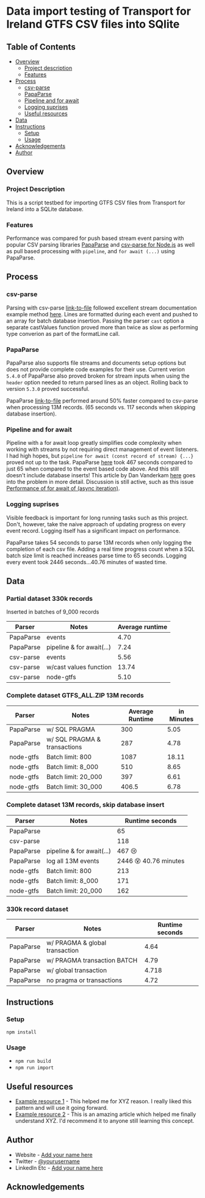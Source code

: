 # Data import testing of Transport for Ireland GTFS CSV files into SQlite

## Table of Contents

- [Overview](#overview)
  - [Project description](#project-description)
  - [Features](#features)
- [Process](#process)
  - [csv-parse](#csv-parse)
  - [PapaParse](#papaparse)
  - [Pipeline and for await](#pipeline-and-for-await)
  - [Logging suprises](#logging-suprises)
  - [Useful resources](#useful-resources)
- [Data](#data)
- [Instructions](#instructions)
  - [Setup](#setup)
  - [Usage](#usage)
- [Acknowledgements](#acknowledgements)
- [Author](#Author)

## Overview

### Project Description

This is a script testbed for importing GTFS CSV files from Transport for Ireland into a SQLite database.

### Features

Performance was compared for push based stream event parsing with popular CSV parsing libraries [PapaParse](https://www.papaparse.com) and [csv-parse for Node.js](https://csv.js.org/parse/) as well as pull based processing with `pipeline`, and `for await (...)` using PapaParse.

## Process

### csv-parse

Parsing with csv-parse [link-to-file](importFileCsvEvents.ts) followed excellent stream documentation example method [here](https://csv.js.org/parse/api/stream/). Lines are formatted during each event and pushed to an array for batch database insertion. Passing the parser `cast` option a separate castValues function proved more than twice as slow as performing type converion as part of the formatLine call.

### PapaParse

PapaParse also supports file streams and documents setup options but does not provide complete code examples for their use. Current verion `5.4.0` of PapaParse also proved broken for stream inputs when using the `header` option needed to return parsed lines as an object. Rolling back to version `5.3.0` proved successful.

PapaParse [link-to-file](importFile.ts) performed around 50% faster compared to csv-parse when processing 13M records. (65 seconds vs. 117 seconds when skipping database insertion).

### Pipeline and for await

Pipeline with a for await loop greatly simplifies code complexity when working with streams by not requiring direct management of event listeners. I had high hopes, but `pipeline` `for await (const record of stream) {...}` proved not up to the task. PapaParse [here](importPipeline.ts) took 467 seconds compared to just 65 when compared to the event based code above. And this still doesn't include database inserts! This article by Dan Vanderkam [here](https://medium.com/netscape/async-iterators-these-promises-are-killing-my-performance-4767df03d85b) goes into the problem in more detail. Discussion is still active, such as this issue [Performance of for await of (async iteration)](https://github.com/nodejs/node/issues/31979).

### Logging suprises

Visible feedback is important for long running tasks such as this project. Don't, however, take the naive approach of updating progress on every event record. Logging itself has a significant impact on performance.

PapaParse takes 54 seconds to parse 13M records when only logging the completion of each csv file. Adding a real time progress count when a SQL batch size limit is reached increases parse time to 65 seconds. Logging every event took 2446 seconds...40.76 minutes of wasted time.

## Data

### Partial dataset 330k records

Inserted in batches of 9_000 records

| **Parser** | **Notes**                 | **Average runtime** |
| ---------- | ------------------------- | ------------------- |
| PapaParse  | events                    | 4.70                |
| PapaParse  | pipeline & for await(...) | 7.24                |
| csv-parse  | events                    | 5.56                |
| csv-parse  | w/cast values function    | 13.74               |
| csv-parse  | node-gtfs                 | 5.10                |

<!-- - PapaParse events - 4.61, 4.92, 4.58
- PapaParse pipeline - 13.36, 13.47
- csv-parse events - 5.61, 5.58, 5.5
- csv-parse w/cast values function - 13.74
- node-gtfs version of csv-parse events - 5.15, 5.10, 5.06 -->

### Complete dataset GTFS_ALL.ZIP 13M records

| **Parser** | **Notes**                    | **Average Runtime** | **in Minutes** |
| ---------- | ---------------------------- | ------------------- | -------------- |
| PapaParse  | w/ SQL PRAGMA                | 300                 | 5.05           |
| PapaParse  | w/ SQL PRAGMA & transactions | 287                 | 4.78           |
| node-gtfs  | Batch limit: 800             | 1087                | 18.11          |
| node-gtfs  | Batch limit: 8_000           | 510                 | 8.65           |
| node-gtfs  | Batch limit: 20_000          | 397                 | 6.61           |
| node-gtfs  | Batch limit: 30_000          | 406.5               | 6.78           |

<!-- - PapaParse w/ pragma - 296.86, 302.57 seconds ( 5.05 minutes )
- PapaParse wrap w/ pragma & transactions - 277.438, 297.76 seconds
- node-gtfs insert at 800 record default - 1087.14 seconds ( 18.11 minutes )
- node-gtfs insert at 8_000 records - 519.09 seconds, 501 ( 8.65 minutes )
- node-gtfs insert at 20_000 records - 382.40 seconds, 411 ( 6.37 minutes )
- node-gtfs insert at 30_000 records - 402 seconds, 411 ( 6.37 minutes ) -->

### Complete dataset 13M records, skip database insert

| **Parser** | **Notes**                 | **Runtime seconds**             |
| ---------- | ------------------------- | ------------------------------- |
| PapaParse  |                           | 65                              |
| csv-parse  |                           | 118                             |
| PapaParse  | pipeline & for await(...) | 467 :cry:                       |
| PapaParse  | log all 13M events        | 2446 :dizzy_face: 40.76 minutes |
| node-gtfs  | Batch limit: 800          | 213                             |
| node-gtfs  | Batch limit: 8_000        | 171                             |
| node-gtfs  | Batch limit: 20_000       | 162                             |

<!-- - PapaParse - 65.447 seconds
- csv-parse - 117.69 seconds
- PapaParse pipeline for await loop - 466.9 seconds :(
- PapaParse log all 13M events - 2446 seconds :(
- node-gtfs 800 records - 213.34 seconds
- node-gtfs 8_000 records - 170.78 seconds
- node-gtfs 20_000 records - 161.99 seconds -->

### 330k record dataset

| **Parser** | **Notes**                      | **Runtime seconds** |
| ---------- | ------------------------------ | ------------------- |
| PapaParse  | w/ PRAGMA & global transaction | 4.64                |
| PapaParse  | w/ PRAGMA transaction BATCH    | 4.79                |
| PapaParse  | w/ global transaction          | 4.718               |
| PapaParse  | no pragma or transactions      | 4.72                |

<!--
- PapaParse - 4.73, 4.78, 4.66 seconds
- PapaParse w/ pragma - 4.43, 4.789, 4.713 seconds
- PapaParse w/ transaction queries - 4.66, 4.91, 4.8 seconds
- PapaParse w/ global transaction - 4.76, 4.699, 4.695 seconds
- PapaParse w/ prepared values but skip insert - 1.553 seconds -->

## Instructions

### Setup

`npm install`

### Usage

- `npm run build`
- `npm run import`

## Useful resources

- [Example resource 1](https://www.example.com) - This helped me for XYZ reason. I really liked this pattern and will use it going forward.
- [Example resource 2](https://www.example.com) - This is an amazing article which helped me finally understand XYZ. I'd recommend it to anyone still learning this concept.

## Author

- Website - [Add your name here](https://www.your-site.com)
- Twitter - [@yourusername](https://www.twitter.com/yourusername)
- LinkedIn Etc - [Add your name here](https://www.your-site.com)

## Acknowledgements
